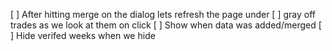 [ ] After hitting merge on the dialog lets refresh the page under
[ ] gray off trades as we look at them on click
[ ] Show when data was added/merged
[ ] Hide verifed weeks when we hide 
